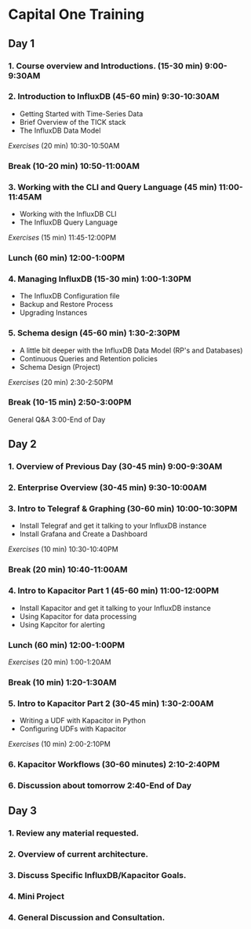 # Capital One Training
## Day 1
### 1. Course overview and Introductions. (15-30 min) 9:00-9:30AM
### 2. Introduction to InfluxDB (45-60 min) 9:30-10:30AM
* Getting Started with Time-Series Data
* Brief Overview of the TICK stack
* The InfluxDB Data Model

*Exercises* (20 min) 10:30-10:50AM

### Break (10-20 min) 10:50-11:00AM

### 3. Working with the CLI and Query Language (45 min) 11:00-11:45AM
* Working with the InfluxDB CLI
* The InfluxDB Query Language

*Exercises* (15 min) 11:45-12:00PM

### Lunch (60 min) 12:00-1:00PM

### 4. Managing InfluxDB (15-30 min) 1:00-1:30PM
* The InfluxDB Configuration file
* Backup and Restore Process
* Upgrading Instances

### 5. Schema design (45-60 min)  1:30-2:30PM
* A little bit deeper with the InfluxDB Data Model (RP's and Databases)
* Continuous Queries and Retention policies
* Schema Design (Project)

*Exercises* (20 min) 2:30-2:50PM 

### Break (10-15 min) 2:50-3:00PM

General Q&A 3:00-End of Day

## Day 2

### 1. Overview of Previous Day (30-45 min) 9:00-9:30AM

### 2. Enterprise Overview (30-45 min) 9:30-10:00AM

### 3. Intro to Telegraf & Graphing (30-60 min) 10:00-10:30PM
* Install Telegraf and get it talking to your InfluxDB instance
* Install Grafana and Create a Dashboard

*Exercises* (10 min) 10:30-10:40PM

### Break (20 min) 10:40-11:00AM

### 4. Intro to Kapacitor Part 1 (45-60 min) 11:00-12:00PM
* Install Kapacitor and get it talking to your InfluxDB instance
* Using Kapacitor for data processing
* Using Kapcitor for alerting

### Lunch  (60 min) 12:00-1:00PM

*Exercises* (20 min) 1:00-1:20AM

### Break (10 min) 1:20-1:30AM

### 5. Intro to Kapacitor Part 2 (30-45 min) 1:30-2:00AM
* Writing a UDF with Kapacitor in Python
* Configuring UDFs with Kapacitor

*Exercises* (10 min) 2:00-2:10PM

### 6. Kapacitor Workflows (30-60 minutes) 2:10-2:40PM

### 6. Discussion about tomorrow 2:40-End of Day

## Day 3

### 1. Review any material requested.
### 2. Overview of current architecture.
### 3. Discuss Specific InfluxDB/Kapacitor Goals.
### 4. Mini Project
### 4. General Discussion and Consultation.

